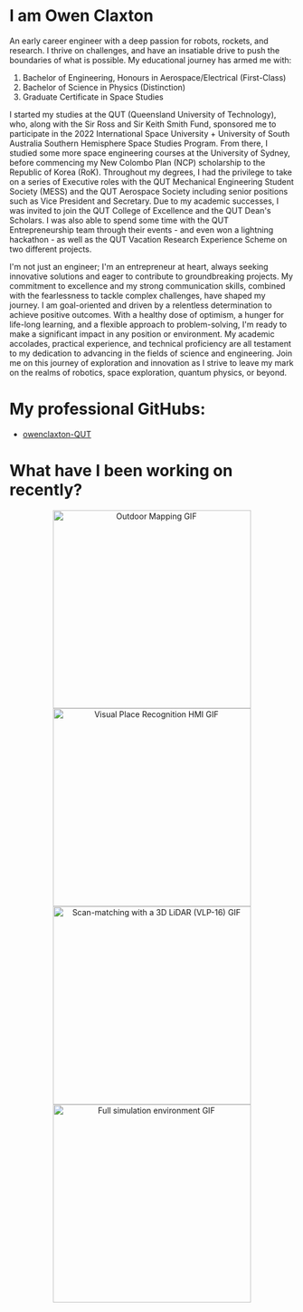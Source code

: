 # I am Owen Claxton
An early career engineer with a deep passion for robots, rockets, and research. I thrive on challenges, and have an insatiable drive to push the boundaries of what is possible. My educational journey has armed me with:
1. Bachelor of Engineering, Honours in Aerospace/Electrical (First-Class)
2. Bachelor of Science in Physics (Distinction)
3. Graduate Certificate in Space Studies

I started my studies at the QUT (Queensland University of Technology), who, along with the Sir Ross and Sir Keith Smith Fund, sponsored me to participate in the 2022 International Space University + University of South Australia Southern Hemisphere Space Studies Program. From there, I studied some more space engineering courses at the University of Sydney, before commencing my New Colombo Plan (NCP) scholarship to the Republic of Korea (RoK). Throughout my degrees, I had the privilege to take on a series of Executive roles with the QUT Mechanical Engineering Student Society (MESS) and the QUT Aerospace Society including senior positions such as Vice President and Secretary. Due to my academic successes, I was invited to join the QUT College of Excellence and the QUT Dean's Scholars. I was also able to spend some time with the QUT Entrepreneurship team through their events - and even won a lightning hackathon - as well as the QUT Vacation Research Experience Scheme on two different projects. 

I'm not just an engineer; I'm an entrepreneur at heart, always seeking innovative solutions and eager to contribute to groundbreaking projects. My commitment to excellence and my strong communication skills, combined with the fearlessness to tackle complex challenges, have shaped my journey. I am goal-oriented and driven by a relentless determination to achieve positive outcomes. With a healthy dose of optimism, a hunger for life-long learning, and a flexible approach to problem-solving, I'm ready to make a significant impact in any position or environment. My academic accolades, practical experience, and technical proficiency are all testament to my dedication to advancing in the fields of science and engineering. Join me on this journey of exploration and innovation as I strive to leave my mark on the realms of robotics, space exploration, quantum physics, or beyond.

# My professional GitHubs:
* [owenclaxton-QUT](https://github.com/owenclaxton-QUT)

# What have I been working on recently?
<p align="center">
  <img src="https://raw.githubusercontent.com/owenclaxton-QUT/owenclaxton/main/outdoor_mapping_example.gif" alt="Outdoor Mapping GIF" width=350 />
  <img src="https://raw.githubusercontent.com/owenclaxton-QUT/owenclaxton/main/VPR_SAD_testing.gif" alt="Visual Place Recognition HMI GIF" width=350  />
  <img src="https://raw.githubusercontent.com/owenclaxton-QUT/owenclaxton/main/scanmatch_example.gif" alt="Scan-matching with a 3D LiDAR (VLP-16) GIF" width=350 />
  <img src="https://raw.githubusercontent.com/owenclaxton-QUT/owenclaxton/main/Full_Simulation_Environment.gif" alt="Full simulation environment GIF" width=350 />
</p>
